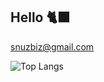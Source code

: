 ## Hello 🐈‍⬛

snuzbiz@gmail.com

![Top Langs](https://git-stats-vercel-snuzzers.vercel.app/api/top-langs/?username=tbunny-n&theme=rose&show_icons=true&layout=compact&langs_count=8&hide=javascript,html,css,shell)


